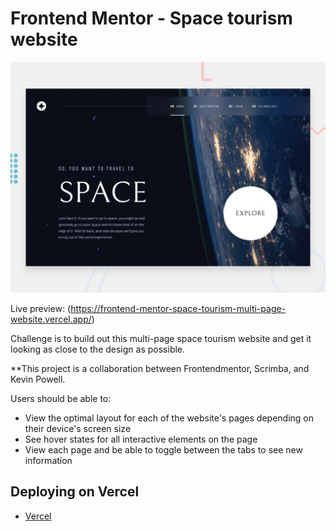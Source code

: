 # Frontend Mentor - Space tourism website

![Design preview for the Space tourism website coding challenge](./preview.jpg)

Live preview: (https://frontend-mentor-space-tourism-multi-page-website.vercel.app/)

Challenge is to build out this multi-page space tourism website and get it looking as close to the design as possible.

\*\*This project is a collaboration between Frontendmentor, Scrimba, and Kevin Powell.

Users should be able to:

- View the optimal layout for each of the website's pages depending on their device's screen size
- See hover states for all interactive elements on the page
- View each page and be able to toggle between the tabs to see new information

## Deploying on Vercel

- [Vercel](https://vercel.com/despeerado/frontend-mentor-space-tourism-multi-page-website)
